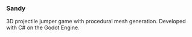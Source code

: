 ### Sandy
3D projectile jumper game with procedural mesh generation. Developed with C# on the Godot Engine.

